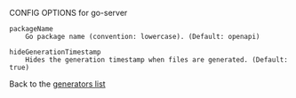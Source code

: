 CONFIG OPTIONS for go-server

    packageName
        Go package name (convention: lowercase). (Default: openapi)

    hideGenerationTimestamp
        Hides the generation timestamp when files are generated. (Default: true)

Back to the [generators list](README.md)
